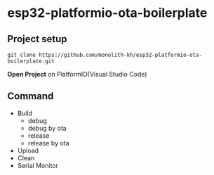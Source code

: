 # esp32-platformio-ota-boilerplate
## Project setup
```
git clone https://github.com/monolith-kh/esp32-platformio-ota-boilerplate.git
```
**Open Project** on PlatformIO(Visual Studio Code)

## Command
- Build
    - debug
    - debug by ota
    - release
    - release by ota
- Upload
- Clean
- Serial Monitor
